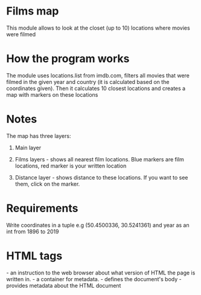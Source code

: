 <h1>Films map</h1>
This module allows to look at the closet (up to 10) locations where movies were filmed
<h1>How the program works</h1>
The module uses locations.list from imdb.com, filters all movies that were filmed in the given year and country (it is calculated based on
the coordinates given). Then it calculates 10 closest locations and creates a map with markers on these locations
<h1>Notes</h1>
The map has three layers:

1. Main layer

2. Films layers - shows all nearest film locations. Blue markers are film locations, red marker is your written location

3. Distance layer - shows distance to these locations. If you want to see them, click on the marker.

<h1>Requirements</h1>
Write coordinates in a tuple e.g (50.4500336, 30.5241361) and year as an int from 1896 to 2019
<h1>HTML tags</h1>
<!DOCTYPE html> - an instruction to the web browser about what version of HTML the page is written in.
<head> - a container for metadata.
<body> - defines the document's body
<meta> - provides metadata about the HTML document
<script> - used to define a client-side script (JavaScript)
<link> - allow users to click their way from page to page.
<style> - used to define style information for an HTML document.
<div> - defines a division or a section in an HTML document.
<h1>Conclusion</h1>
The program shows the closest film locations in the desired year and can be useful if you are wondering where to go.
